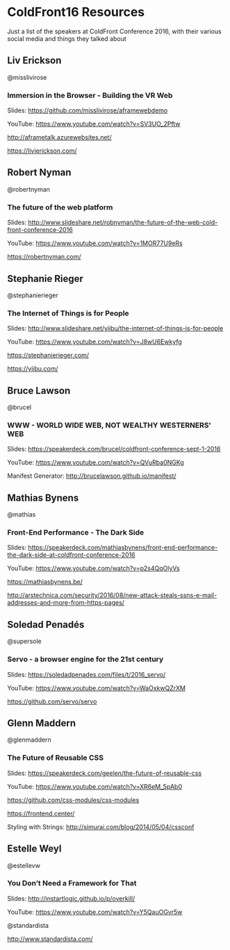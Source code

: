 # ColdFront16 Resources
Just a list of the speakers at ColdFront Conference 2016, with their various social media and things they talked about

## Liv Erickson
@misslivirose

### Immersion in the Browser - Building the VR Web 

Slides:
https://github.com/misslivirose/aframewebdemo

YouTube: https://www.youtube.com/watch?v=SV3UO_2Pftw

http://aframetalk.azurewebsites.net/

https://livierickson.com/

## Robert Nyman
@robertnyman

### The future of the web platform 

Slides: 
http://www.slideshare.net/robnyman/the-future-of-the-web-cold-front-conference-2016

YouTube: https://www.youtube.com/watch?v=1MOR77U9eRs

https://robertnyman.com/

## Stephanie Rieger
@stephanierieger

### The Internet of Things is for People 

Slides: http://www.slideshare.net/yiibu/the-internet-of-things-is-for-people

YouTube: https://www.youtube.com/watch?v=J8wU6Ewkyfg

https://stephanierieger.com/

https://yiibu.com/

## Bruce Lawson
@brucel

### WWW - WORLD WIDE WEB, NOT WEALTHY WESTERNERS' WEB 

Slides: 
https://speakerdeck.com/brucel/coldfront-conference-sept-1-2016

YouTube: https://www.youtube.com/watch?v=QVuRba0NGKg

Manifest Generator: http://brucelawson.github.io/manifest/

## Mathias Bynens
@mathias

### Front-End Performance - The Dark Side 

Slides: 
https://speakerdeck.com/mathiasbynens/front-end-performance-the-dark-side-at-coldfront-conference-2016

YouTube: https://www.youtube.com/watch?v=p2s4QqOlyVs

https://mathiasbynens.be/

http://arstechnica.com/security/2016/08/new-attack-steals-ssns-e-mail-addresses-and-more-from-https-pages/

## Soledad Penadés
@supersole

### Servo - a browser engine for the 21st century 

Slides: https://soledadpenades.com/files/t/2016_servo/

YouTube: https://www.youtube.com/watch?v=WaOxkwQZrXM

https://github.com/servo/servo

## Glenn Maddern
@glenmaddern

### The Future of Reusable CSS 

Slides: https://speakerdeck.com/geelen/the-future-of-reusable-css 

YouTube: https://www.youtube.com/watch?v=XR6eM_5pAb0

https://github.com/css-modules/css-modules

https://frontend.center/

Styling with Strings: http://simurai.com/blog/2014/05/04/cssconf

## Estelle Weyl
@estellevw

### You Don’t Need a Framework for That 

Slides: http://instartlogic.github.io/p/overkill/

YouTube: https://www.youtube.com/watch?v=Y5QauOGvr5w

@standardista

http://www.standardista.com/
